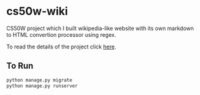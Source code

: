 # cs50w-wiki

CS50W project which I built wikipedia-like website with its own markdown to HTML convertion processor using regex.

To read the details of the project click [here](https://cs50.harvard.edu/web/2020/projects/1/wiki/).

## To Run

```bash
python manage.py migrate
python manage.py runserver
```
